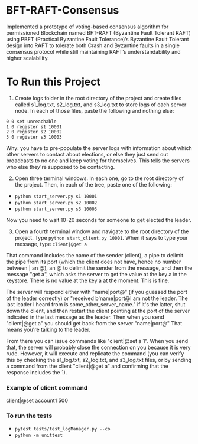 # BFT-RAFT-Consensus
Implemented a prototype of voting-based consensus algorithm for permissioned Blockchain named BFT-RAFT (Byzantine Fault Tolerant RAFT) using PBFT (Practical Byzantine Fault Tolerance)’s Byzantine Fault Tolerant design into RAFT to tolerate both Crash and Byzantine faults in a single consensus protocol while still maintaining RAFT’s understandability and higher scalability.

# To Run this Project

1. Create logs folder in the root directory of the project and create files called s1_log.txt, s2_log.txt, and s3_log.txt to store logs of each server node. In each of those files, paste the following and nothing else: 

```
0 0 set unreachable 
1 0 register s1 10001 
2 0 register s2 10002 
3 0 register s3 10003
```

Why: you have to pre-populate the server logs with information about which other servers to contact about elections, or else they just send out broadcasts to no one and keep voting for themselves. This tells the servers who else they're supposed to be contacting.

2. Open three terminal windows. In each one, go to the root directory of the project. Then, in each of the tree, paste one of the following: 

+ `python start_server.py s1 10001` 
+ `python start_server.py s2 10002`
+ `python start_server.py s3 10003`

Now you need to wait 10-20 seconds for someone to get elected the leader.

3. Open a fourth terminal window and navigate to the root directory of the project. Type `python start_client.py 10001`. When it says to type your message, type `client|@get a`

That command includes the name of the sender (client), a pipe to delimit the pipe from its port (which the client does not have, hence no number between | an @), an @ to delimit the sender from the message, and then the message "get a", which asks the server to get the value at the key a in the keystore. There is no value at the key a at the moment. This is fine.

The server will respond either with "name|port@" (if you guessed the port of the leader correctly) or "received b'name|port@I am not the leader. The last leader I heard from is some_other_server_name."
if it's the latter, shut down the client, and then restart the client pointing at the port of the server indicated in the last message as the leader. Then when you send "client|@get a" you should get back from the server "name|port@" That means you're talking to the leader. 

From there you can issue commands like "client|@set a 1". When you send that, the server will probably close the connection on you because it is very rude. However, it will execute and replicate the command (you can verify this by checking the s1_log.txt, s2_log.txt, and s3_log.txt files, or by sending a command from the client "client|@get a" and confirming that the response includes the 1).

### Example of client command
client|@set account1 500

### To run the tests
+ `pytest tests/test_logManager.py --co`
+ `python -m unittest`
